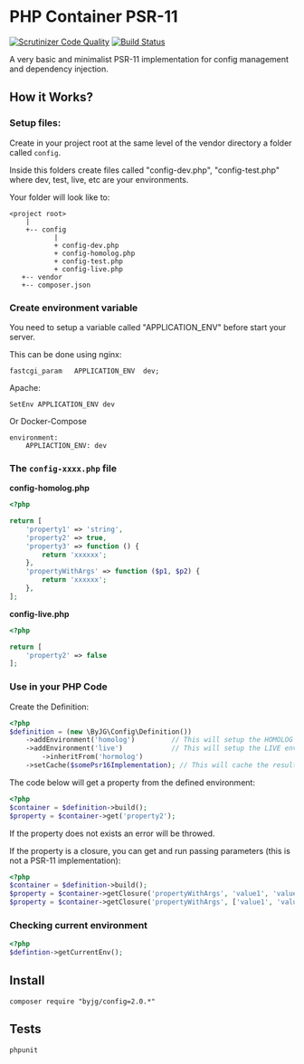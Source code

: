 # PHP Container PSR-11

[![Scrutinizer Code Quality](https://scrutinizer-ci.com/g/byjg/config/badges/quality-score.png?b=master)](https://scrutinizer-ci.com/g/byjg/config/?branch=master)
[![Build Status](https://travis-ci.org/byjg/config.svg?branch=master)](https://travis-ci.org/byjg/config)

A very basic and minimalist PSR-11 implementation for config management and dependency injection.

## How it Works?


### Setup files:

Create in your project root at the same level of the vendor directory a folder called `config`. 

Inside this folders create files called "config-dev.php", "config-test.php" where dev, test, live, etc
are your environments. 

Your folder will look like to:

```
<project root>
    |
    +-- config
           |
           + config-dev.php
           + config-homolog.php
           + config-test.php
           + config-live.php
   +-- vendor
   +-- composer.json
```

### Create environment variable

You need to setup a variable called "APPLICATION_ENV" before start your server. 

This can be done using nginx:

```
fastcgi_param   APPLICATION_ENV  dev;
```

Apache:

```
SetEnv APPLICATION_ENV dev
```

Or Docker-Compose

```
environment:
    APPLIACTION_ENV: dev
```

### The `config-xxxx.php` file

**config-homolog.php**
```php
<?php

return [
    'property1' => 'string',
    'property2' => true,
    'property3' => function () {
        return 'xxxxxx';
    },
    'propertyWithArgs' => function ($p1, $p2) {
        return 'xxxxxx';
    },
];
```

**config-live.php**
```php
<?php

return [
    'property2' => false
];
```

### Use in your PHP Code

Create the Definition:

```php
<?php
$definition = (new \ByJG\Config\Definition())
    ->addEnvironment('homolog')         // This will setup the HOMOLOG environment
    ->addEnvironment('live')            // This will setup the LIVE environenment inherited HOMOLOG
        ->inheritFrom('hormolog')
    ->setCache($somePsr16Implementation); // This will cache the result;
```

The code below will get a property from the defined environment:

```php
<?php
$container = $definition->build();
$property = $container->get('property2');
```

If the property does not exists an error will be throwed.


If the property is a closure, you can get and run passing parameters (this is not a PSR-11 implementation):

```php
<?php
$container = $definition->build();
$property = $container->getClosure('propertyWithArgs', 'value1', 'value2');
$property = $container->getClosure('propertyWithArgs', ['value1', 'value2']);
```

### Checking current environment

```php
<?php
$defintion->getCurrentEnv();
```

## Install

```
composer require "byjg/config=2.0.*"
```

## Tests

```
phpunit
```

